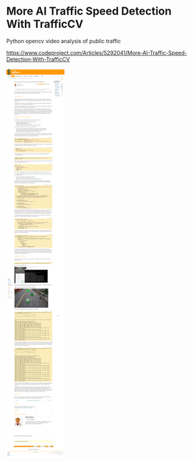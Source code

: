 # More AI Traffic Speed Detection With TrafficCV

Python opencv video analysis of public traffic 

https://www.codeproject.com/Articles/5292041/More-AI-Traffic-Speed-Detection-With-TrafficCV

![Screenshot_2021-01-26](/pic/Screenshot_2021-01-26%20More%20AI%20Traffic%20Speed%20Detection%20With%20TrafficCV.png)